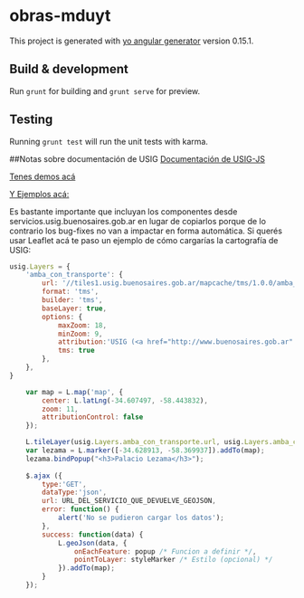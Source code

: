 # obras-mduyt

This project is generated with [yo angular generator](https://github.com/yeoman/generator-angular)
version 0.15.1.

## Build & development

Run `grunt` for building and `grunt serve` for preview.

## Testing

Running `grunt test` will run the unit tests with karma.


##Notas sobre documentación de USIG
[Documentación de USIG-JS](http://servicios.usig.buenosaires.gob.ar/usig-js/3.1/doc/)

[Tenes demos acá](http://servicios.usig.buenosaires.gob.ar/usig-js/3.1/demos/)

[Y Ejemplos acá:](http://servicios.usig.buenosaires.gob.ar/usig-js/3.1/ejemplos/)

Es bastante importante que incluyan los componentes desde servicios.usig.buenosaires.gob.ar en lugar de copiarlos porque de lo contrario los bug-fixes no van a impactar en forma automática.
Si querés usar Leaflet acá te paso un ejemplo de cómo cargarías la cartografía de USIG:

```javascript
usig.Layers = {
    'amba_con_transporte': {
        url: '//tiles1.usig.buenosaires.gob.ar/mapcache/tms/1.0.0/amba_con_transporte_3857@GoogleMapsCompatible/{z}/{x}/{y}.png',
        format: 'tms',
        builder: 'tms',
        baseLayer: true,
        options: {
            maxZoom: 18,
            minZoom: 9,
            attribution:'USIG (<a href="http://www.buenosaires.gob.ar" target="_blank">GCBA</a>), © <a href="http://www.openstreetmap.org/copyright/en" target="_blank">OpenStreetMap</a> (ODbL)',
            tms: true
        },
    },
}

    var map = L.map('map', {
        center: L.latLng(-34.607497, -58.443832),
        zoom: 11,
        attributionControl: false
    });

    L.tileLayer(usig.Layers.amba_con_transporte.url, usig.Layers.amba_con_transporte.options).addTo(map);
    var lezama = L.marker([-34.628913, -58.369937]).addTo(map);
    lezama.bindPopup("<h3>Palacio Lezama</h3>");
    
    $.ajax ({
        type:'GET',
        dataType:'json',
        url: URL_DEL_SERVICIO_QUE_DEVUELVE_GEOJSON,
        error: function() {
            alert('No se pudieron cargar los datos');
        },
        success: function(data) {
            L.geoJson(data, {
                onEachFeature: popup /* Funcion a definir */,
                pointToLayer: styleMarker /* Estilo (opcional) */
            }).addTo(map);
        }
    });  

```  